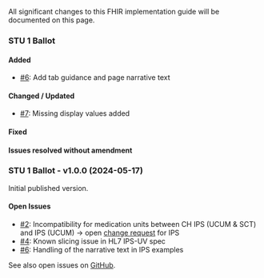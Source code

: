 All significant changes to this FHIR implementation guide will be documented on this page.

### STU 1 Ballot

#### Added
* [#6](https://github.com/hl7ch/ch-ips/issues/6): Add tab guidance and page narrative text

#### Changed / Updated
* [#7](https://github.com/hl7ch/ch-ips/issues/7): Missing display values added

#### Fixed

#### Issues resolved without amendment


### STU 1 Ballot - v1.0.0 (2024-05-17)
Initial published version.

#### Open Issues
* [#2](https://github.com/hl7ch/ch-ips/issues/2): Incompatibility for medication units between CH IPS (UCUM & SCT) and IPS (UCUM) -> open [change request](https://jira.hl7.org/browse/FHIR-44765) for IPS
* [#4](https://github.com/hl7ch/ch-ips/issues/4): Known slicing issue in HL7 IPS-UV spec
* [#6](https://github.com/hl7ch/ch-ips/issues/6): Handling of the narrative text in IPS examples

See also open issues on [GitHub](https://github.com/hl7ch/ch-ips/issues).
